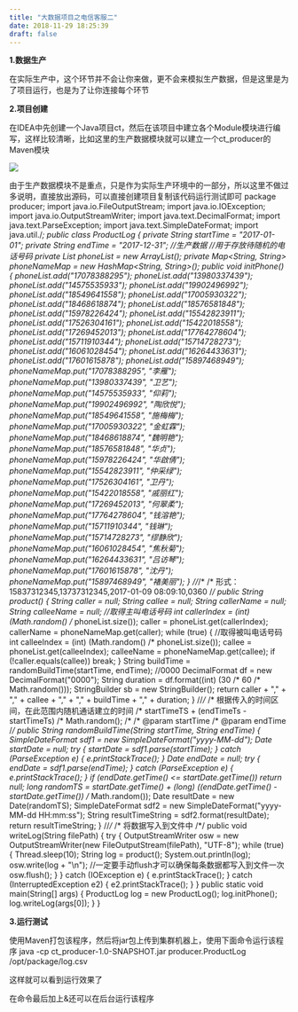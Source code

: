 ```yaml
---
title: "大数据项目之电信客服二"
date: 2018-11-29 18:25:39
draft: false
---
```

**1.数据生产**

在实际生产中，这个环节并不会让你来做，更不会来模拟生产数据，但是这里是为了项目运行，也是为了让你连接每个环节

**2.项目创建**

在IDEA中先创建一个Java项目ct，然后在该项目中建立各个Module模块进行编写，这样比较清晰，比如这里的生产数据模块就可以建立一个ct_producer的Maven模块

![](https://img-blog.csdnimg.cn/20181129182047345.png)

由于生产数据模块不是重点，只是作为实际生产环境中的一部分，所以这里不做过多说明，直接放出源码，可以直接创建项目复制该代码运行测试即可
package producer; import java.io.FileOutputStream; import java.io.IOException; import java.io.OutputStreamWriter; import java.text.DecimalFormat; import java.text.ParseException; import java.text.SimpleDateFormat; import java.util./*; public class ProductLog { private String startTime = "2017-01-01"; private String endTime = "2017-12-31"; //生产数据 //用于存放待随机的电话号码 private List<String> phoneList = new ArrayList<String>(); private Map<String, String> phoneNameMap = new HashMap<String, String>(); public void initPhone() { phoneList.add("17078388295"); phoneList.add("13980337439"); phoneList.add("14575535933"); phoneList.add("19902496992"); phoneList.add("18549641558"); phoneList.add("17005930322"); phoneList.add("18468618874"); phoneList.add("18576581848"); phoneList.add("15978226424"); phoneList.add("15542823911"); phoneList.add("17526304161"); phoneList.add("15422018558"); phoneList.add("17269452013"); phoneList.add("17764278604"); phoneList.add("15711910344"); phoneList.add("15714728273"); phoneList.add("16061028454"); phoneList.add("16264433631"); phoneList.add("17601615878"); phoneList.add("15897468949"); phoneNameMap.put("17078388295", "李雁"); phoneNameMap.put("13980337439", "卫艺"); phoneNameMap.put("14575535933", "仰莉"); phoneNameMap.put("19902496992", "陶欣悦"); phoneNameMap.put("18549641558", "施梅梅"); phoneNameMap.put("17005930322", "金虹霖"); phoneNameMap.put("18468618874", "魏明艳"); phoneNameMap.put("18576581848", "华贞"); phoneNameMap.put("15978226424", "华啟倩"); phoneNameMap.put("15542823911", "仲采绿"); phoneNameMap.put("17526304161", "卫丹"); phoneNameMap.put("15422018558", "戚丽红"); phoneNameMap.put("17269452013", "何翠柔"); phoneNameMap.put("17764278604", "钱溶艳"); phoneNameMap.put("15711910344", "钱琳"); phoneNameMap.put("15714728273", "缪静欣"); phoneNameMap.put("16061028454", "焦秋菊"); phoneNameMap.put("16264433631", "吕访琴"); phoneNameMap.put("17601615878", "沈丹"); phoneNameMap.put("15897468949", "褚美丽"); } //*/* /* 形式：15837312345,13737312345,2017-01-09 08:09:10,0360 /*/ public String product() { String caller = null; String callee = null; String callerName = null; String calleeName = null; //取得主叫电话号码 int callerIndex = (int) (Math.random() /* phoneList.size()); caller = phoneList.get(callerIndex); callerName = phoneNameMap.get(caller); while (true) { //取得被叫电话号码 int calleeIndex = (int) (Math.random() /* phoneList.size()); callee = phoneList.get(calleeIndex); calleeName = phoneNameMap.get(callee); if (!caller.equals(callee)) break; } String buildTime = randomBuildTime(startTime, endTime); //0000 DecimalFormat df = new DecimalFormat("0000"); String duration = df.format((int) (30 /* 60 /* Math.random())); StringBuilder sb = new StringBuilder(); return caller + "," + "," + callee + "," + "," + buildTime + "," + duration; } //*/* /* 根据传入的时间区间，在此范围内随机通话建立的时间 /* startTimeTS + (endTimeTs - startTimeTs) /* Math.random(); /* /* @param startTime /* @param endTime /*/ public String randomBuildTime(String startTime, String endTime) { SimpleDateFormat sdf1 = new SimpleDateFormat("yyyy-MM-dd"); Date startDate = null; try { startDate = sdf1.parse(startTime); } catch (ParseException e) { e.printStackTrace(); } Date endDate = null; try { endDate = sdf1.parse(endTime); } catch (ParseException e) { e.printStackTrace(); } if (endDate.getTime() <= startDate.getTime()) return null; long randomTS = startDate.getTime() + (long) ((endDate.getTime() - startDate.getTime()) /* Math.random()); Date resultDate = new Date(randomTS); SimpleDateFormat sdf2 = new SimpleDateFormat("yyyy-MM-dd HH:mm:ss"); String resultTimeString = sdf2.format(resultDate); return resultTimeString; } //*/* /* 将数据写入到文件中 /*/ public void writeLog(String filePath) { try { OutputStreamWriter osw = new OutputStreamWriter(new FileOutputStream(filePath), "UTF-8"); while (true) { Thread.sleep(10); String log = product(); System.out.println(log); osw.write(log + "\n"); //一定要手动flush才可以确保每条数据都写入到文件一次 osw.flush(); } } catch (IOException e) { e.printStackTrace(); } catch (InterruptedException e2) { e2.printStackTrace(); } } public static void main(String[] args) { ProductLog log = new ProductLog(); log.initPhone(); log.writeLog(args[0]); } }

**3.运行测试**

使用Maven打包该程序，然后将jar包上传到集群机器上，使用下面命令运行该程序
java -cp ct_producer-1.0-SNAPSHOT.jar producer.ProductLog /opt/package/log.csv

这样就可以看到运行效果了

在命令最后加上&还可以在后台运行该程序